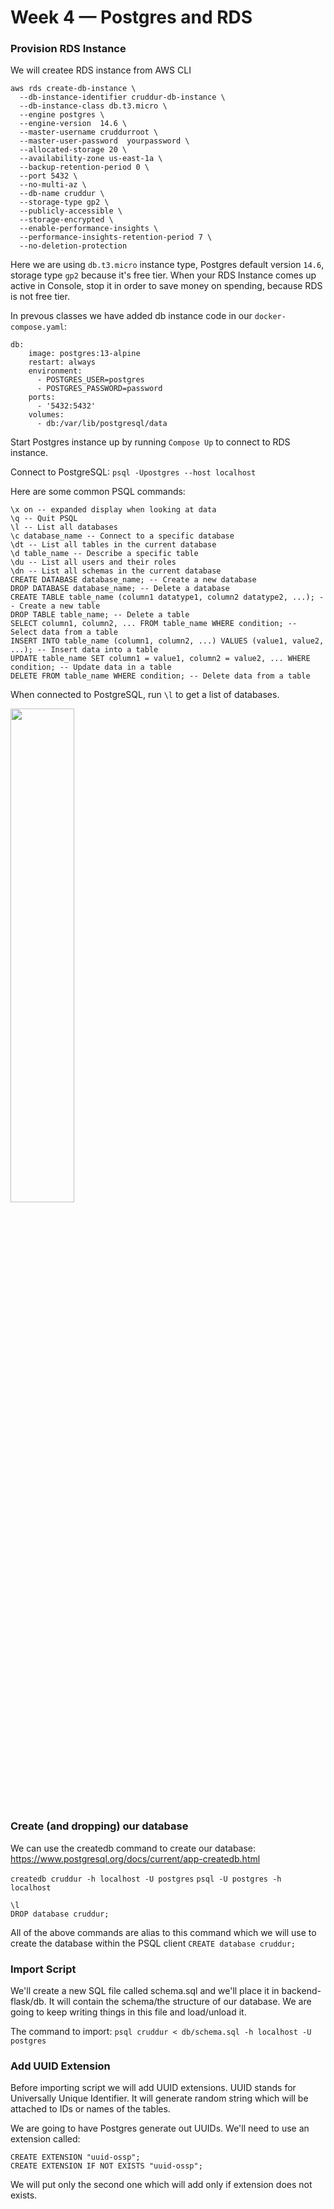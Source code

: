 # Week 4 — Postgres and RDS

### Provision RDS Instance

We will createe RDS instance from AWS CLI

```
aws rds create-db-instance \
  --db-instance-identifier cruddur-db-instance \
  --db-instance-class db.t3.micro \
  --engine postgres \
  --engine-version  14.6 \
  --master-username cruddurroot \
  --master-user-password  yourpassword \
  --allocated-storage 20 \
  --availability-zone us-east-1a \
  --backup-retention-period 0 \
  --port 5432 \
  --no-multi-az \
  --db-name cruddur \
  --storage-type gp2 \
  --publicly-accessible \
  --storage-encrypted \
  --enable-performance-insights \
  --performance-insights-retention-period 7 \
  --no-deletion-protection
```
Here we are using ```db.t3.micro``` instance type, Postgres default version ```14.6```, storage type ```gp2``` because it's free tier.
When your RDS Instance comes up active in Console, stop it in order to save money on spending, because RDS is not free tier. 

In prevous classes we have added db instance code in our ```docker-compose.yaml```:
```
db:
    image: postgres:13-alpine
    restart: always
    environment:
      - POSTGRES_USER=postgres
      - POSTGRES_PASSWORD=password
    ports:
      - '5432:5432'
    volumes: 
      - db:/var/lib/postgresql/data
```

Start Postgres instance up  by running ```Compose Up``` to connect to RDS instance.

Connect to PostgreSQL:
```psql -Upostgres --host localhost```

Here are some common PSQL commands:
```
\x on -- expanded display when looking at data
\q -- Quit PSQL
\l -- List all databases
\c database_name -- Connect to a specific database
\dt -- List all tables in the current database
\d table_name -- Describe a specific table
\du -- List all users and their roles
\dn -- List all schemas in the current database
CREATE DATABASE database_name; -- Create a new database
DROP DATABASE database_name; -- Delete a database
CREATE TABLE table_name (column1 datatype1, column2 datatype2, ...); -- Create a new table
DROP TABLE table_name; -- Delete a table
SELECT column1, column2, ... FROM table_name WHERE condition; -- Select data from a table
INSERT INTO table_name (column1, column2, ...) VALUES (value1, value2, ...); -- Insert data into a table
UPDATE table_name SET column1 = value1, column2 = value2, ... WHERE condition; -- Update data in a table
DELETE FROM table_name WHERE condition; -- Delete data from a table
```

When connected to PostgreSQL, run ```\l``` to get a list of databases.

<img src="https://user-images.githubusercontent.com/66444859/224901244-40cbdf49-0877-4d93-b74f-244341521bc8.png" width=45%>

### Create (and dropping) our database

We can use the createdb command to create our database:
https://www.postgresql.org/docs/current/app-createdb.html

```createdb cruddur -h localhost -U postgres```
```psql -U postgres -h localhost```
```
\l
DROP database cruddur;
```

All of the above commands are alias to this command which we will use to create the database within the PSQL client
```CREATE database cruddur;```

### Import Script

We'll create a new SQL file called schema.sql and we'll place it in backend-flask/db. It will contain the schema/the structure of our database.
We are going to keep writing things in this file and load/unload it. 

The command to import:
```psql cruddur < db/schema.sql -h localhost -U postgres```

### Add UUID Extension

Before importing script we will add UUID extensions. UUID stands for Universally Unique Identifier. It will generate random string which will be attached to IDs or names of the tables.

We are going to have Postgres generate out UUIDs. We'll need to use an extension called:
```
CREATE EXTENSION "uuid-ossp";
CREATE EXTENSION IF NOT EXISTS "uuid-ossp";
```
We will put only the second one which will add only if extension does not exists. 

